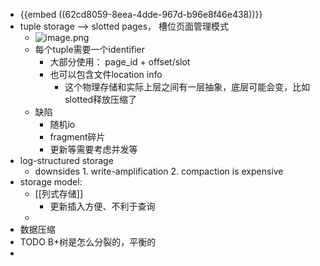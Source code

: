 - {{embed ((62cd8059-8eea-4dde-967d-b96e8f46e438))}}
- tuple storage --> slotted pages， 槽位页面管理模式
	- ![image.png](../assets/image_1716695089503_0.png)
	- 每个tuple需要一个identifier
		- 大部分使用： page_id + offset/slot
		- 也可以包含文件location info
			- 这个物理存储和实际上层之间有一层抽象，底层可能会变，比如slotted释放压缩了
	- 缺陷
		- 随机io
		- fragment碎片
		- 更新等需要考虑并发等
- log-structured storage
	- downsides  1. write-amplification  2. compaction is expensive
- storage model:
	- [[列式存储]]
		- 更新插入方便、不利于查询
	-
- 数据压缩
- TODO  B+树是怎么分裂的，平衡的
-